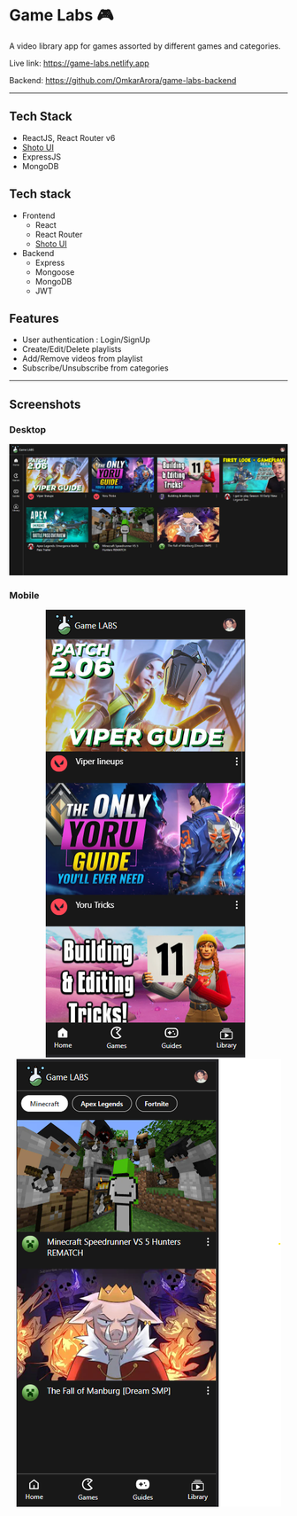 # Game Labs 🎮

A video library app for games assorted by different games and categories.

Live link: https://game-labs.netlify.app

Backend: https://github.com/OmkarArora/game-labs-backend

---

## Tech Stack

- ReactJS, React Router v6
- [Shoto UI](https://shotoui.netlify.app)
- ExpressJS
- MongoDB

## Tech stack

- Frontend
  - React
  - React Router
  - [Shoto UI](https://shotoui.netlify.app)
- Backend
  - Express
  - Mongoose
  - MongoDB
  - JWT

## Features

- User authentication : Login/SignUp
- Create/Edit/Delete playlists
- Add/Remove videos from playlist
- Subscribe/Unsubscribe from categories

---

## Screenshots

### Desktop

![Desktop](public/screenshots/gl-home1.png)

### Mobile

<p align="center">
  <img src="public/screenshots/gl-home2.png" />
  &nbsp;&nbsp;
  <img src="public/screenshots/gl-cat1.png" />
</p>

